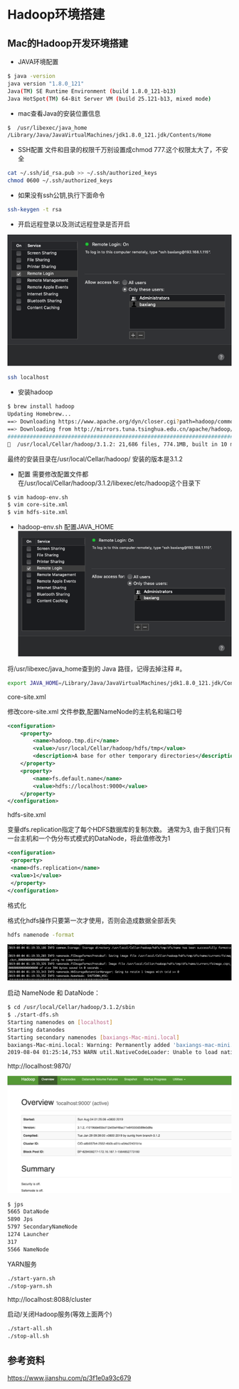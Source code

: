 # Hadoop环境搭建
## Mac的Hadoop开发环境搭建
 
- JAVA环境配置
```bash
$ java -version
java version "1.8.0_121"
Java(TM) SE Runtime Environment (build 1.8.0_121-b13)
Java HotSpot(TM) 64-Bit Server VM (build 25.121-b13, mixed mode)
```

- mac查看Java的安装位置信息
```bash
$  /usr/libexec/java_home
/Library/Java/JavaVirtualMachines/jdk1.8.0_121.jdk/Contents/Home
```

- SSH配置
文件和目录的权限千万别设置成chmod 777.这个权限太大了，不安全
```bash
cat ~/.ssh/id_rsa.pub >> ~/.ssh/authorized_keys
chmod 0600 ~/.ssh/authorized_keys
```

- 如果没有ssh公钥,执行下面命令
```bash
ssh-keygen -t rsa
```

- 开启远程登录以及测试远程登录是否开启

![](images/mac_install_config_0.png)

```bash
ssh localhost
```

- 安装hadoop
```bash
$ brew install hadoop
Updating Homebrew...
==> Downloading https://www.apache.org/dyn/closer.cgi?path=hadoop/common/hadoop-3.1.2/hadoop-3.1.2.tar.gz
==> Downloading from http://mirrors.tuna.tsinghua.edu.cn/apache/hadoop/common/hadoop-3.1.2/hadoop-3.1.2.tar.gz
######################################################################## 100.0%
🍺  /usr/local/Cellar/hadoop/3.1.2: 21,686 files, 774.1MB, built in 10 minutes 1 second
```
最终的安装目录在/usr/local/Cellar/hadoop/ 安装的版本是3.1.2

- 配置
需要修改配置文件都在/usr/local/Cellar/hadoop/3.1.2/libexec/etc/hadoop这个目录下
```bash
$ vim hadoop-env.sh
$ vim core-site.xml
$ vim hdfs-site.xml
```

- hadoop-env.sh 配置JAVA_HOME
![](images/mac_install_config_1.png)

将/usr/libexec/java_home查到的 Java 路径，记得去掉注释 #。

```bash
export JAVA_HOME=/Library/Java/JavaVirtualMachines/jdk1.8.0_121.jdk/Contents/Home
```

core-site.xml

修改core-site.xml 文件参数,配置NameNode的主机名和端口号
```xml
<configuration>
    <property>
        <name>hadoop.tmp.dir</name>
        <value>/usr/local/Cellar/hadoop/hdfs/tmp</value>
        <description>A base for other temporary directories</description>
    </property>
    <property>
        <name>fs.default.name</name>
        <value>hdfs://localhost:9000</value>
    </property>
</configuration>
```

hdfs-site.xml

变量dfs.replication指定了每个HDFS数据库的复制次数。 通常为3, 由于我们只有一台主机和一个伪分布式模式的DataNode，将此值修改为1
```xml
<configuration>
 <property>
 <name>dfs.replication</name>
 <value>1</value>
 </property>
</configuration>
```

格式化

格式化hdfs操作只要第一次才使用，否则会造成数据全部丢失
```bash
hdfs namenode -format
```

![](images/mac_install_config_2.png)

启动 NameNode 和 DataNode：

```bash
$ cd /usr/local/Cellar/hadoop/3.1.2/sbin
$ ./start-dfs.sh
Starting namenodes on [localhost]
Starting datanodes
Starting secondary namenodes [baxiangs-Mac-mini.local]
baxiangs-Mac-mini.local: Warning: Permanently added 'baxiangs-mac-mini.local,192.168.1.115' (ECDSA) to the list of known hosts.
2019-08-04 01:25:14,753 WARN util.NativeCodeLoader: Unable to load native-hadoop library for your platform... using builtin-java classes where applicable
```

http://localhost:9870/

![](images/mac_install_config_3.png)

```bash
$ jps
5665 DataNode
5890 Jps
5797 SecondaryNameNode
1274 Launcher
317
5566 NameNode

```

YARN服务

```bash
./start-yarn.sh
./stop-yarn.sh
```

http://localhost:8088/cluster


启动/关闭Hadoop服务(等效上面两个)
```bash
./start-all.sh
./stop-all.sh
```

## 参考资料
https://www.jianshu.com/p/3f1e0a93c679



